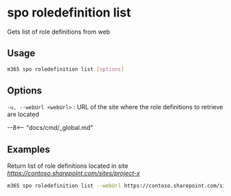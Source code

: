 # spo roledefinition list

Gets list of role definitions from web

## Usage

```sh
m365 spo roledefinition list [options]
```

## Options

`-u, --webUrl <webUrl>`
: URL of the site where the role definitions to retrieve are located

--8<-- "docs/cmd/_global.md"

## Examples

Return list of role definitions located in site _https://contoso.sharepoint.com/sites/project-x_

```sh
m365 spo roledefinition list --webUrl https://contoso.sharepoint.com/sites/project-x
```
